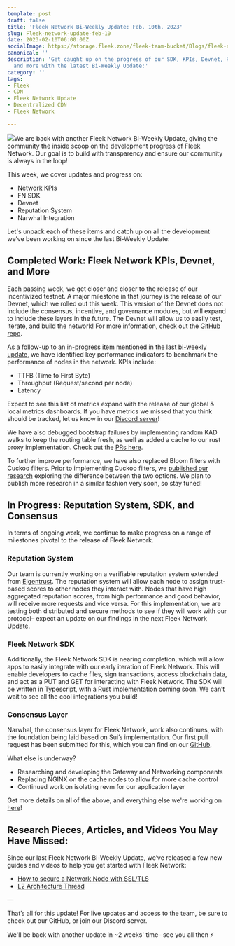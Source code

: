 ```yaml
---
template: post
draft: false
title: 'Fleek Network Bi-Weekly Update: Feb. 10th, 2023'
slug: Fleek-network-update-feb-10
date: 2023-02-10T06:00:00Z
socialImage: https://storage.fleek.zone/fleek-team-bucket/Blogs/fleek-network-update-feb-10.jpeg
canonical: ''
description: 'Get caught up on the progress of our SDK, KPIs, Devnet, Reputation System,
  and more with the latest Bi-Weekly Update:'
category: ''
tags:
- Fleek
- CDN
- Fleek Network Update
- Decentralized CDN
- Fleek Network

---
```

![](https://storage.fleek.zone/fleek-team-bucket/Blogs/fleek-network-update-feb-10.jpeg)We are back with another Fleek Network Bi-Weekly Update, giving the community the inside scoop on the development progress of Fleek Network. Our goal is to build with transparency and ensure our community is always in the loop!

This week, we cover updates and progress on:

* Network KPIs
* FN SDK
* Devnet
* Reputation System
* Narwhal Integration

Let's unpack each of these items and catch up on all the development we’ve been working on since the last Bi-Weekly Update:

## Completed Work: Fleek Network KPIs, Devnet, and More

Each passing week, we get closer and closer to the release of our incentivized testnet. A major milestone in that journey is the release of our Devnet, which we rolled out this week. This version of the Devnet does not include the consensus, incentive, and governance modules, but will expand to include these layers in the future. The Devnet will allow us to easily test, iterate, and build the network! For more information, check out the [GitHub repo](https://github.com/fleek-network/ursa).

As a follow-up to an in-progress item mentioned in the [last bi-weekly update](https://blog.fleek.co/posts/Fleek-Network-Bi-Weekly-Update-Jan-27https://blog.fleek.co/posts/Fleek-Network-Bi-Weekly-Update-Jan-27), we have identified key performance indicators to benchmark the performance of nodes in the network. KPIs include:

* TTFB (Time to First Byte)
* Throughput (Request/second per node)
* Latency

Expect to see this list of metrics expand with the release of our global & local metrics dashboards. If you have metrics we missed that you think should be tracked, let us know in our [Discord server](https://discord.gg/fleekxyz)!

We have also debugged bootstrap failures by implementing random KAD walks to keep the routing table fresh, as well as added a cache to our rust proxy implementation. Check out the [PRs here](https://github.com/fleek-network/ursa).

To further improve performance, we have also replaced Bloom filters with Cuckoo filters. Prior to implementing Cuckoo filters, we [published our research](https://docs.fleek.network/blog/bloom-and-cuckoo-filters-for-cache-summarization) exploring the difference between the two options. We plan to publish more research in a similar fashion very soon, so stay tuned!

## In Progress: Reputation System, SDK, and Consensus

In terms of ongoing work, we continue to make progress on a range of milestones pivotal to the release of Fleek Network.

### Reputation System

Our team is currently working on a verifiable reputation system extended from [Eigentrust](http://ilpubs.stanford.edu/562/1/2002-56.pdf). The reputation system will allow each node to assign trust-based scores to other nodes they interact with. Nodes that have high aggregated reputation scores, from high performance and good behavior, will receive more requests and vice versa. For this implementation, we are testing both distributed and secure methods to see if they will work with our protocol– expect an update on our findings in the next Fleek Network Update.

### Fleek Network SDK

Additionally, the Fleek Network SDK is nearing completion, which will allow apps to easily integrate with our early iteration of Fleek Network. This will enable developers to cache files, sign transactions, access blockchain data, and act as a PUT and GET for interacting with Fleek Network. The SDK will be written in Typescript, with a Rust implementation coming soon. We can’t wait to see all the cool integrations you build!

### Consensus Layer

Narwhal, the consensus layer for Fleek Network, work also continues, with the foundation being laid based on Sui’s implementation. Our first pull request has been submitted for this, which you can find on our [GitHub](https://github.com/fleek-network/ursa).

What else is underway?

* Researching and developing the Gateway and Networking components
* Replacing NGINX on the cache nodes to allow for more cache control
* Continued work on isolating revm for our application layer

Get more details on all of the above, and everything else we're working on [here](https://github.com/fleek-network/ursa)!

## Research Pieces, Articles, and Videos You May Have Missed:

Since our last Fleek Network Bi-Weekly Update, we’ve released a few new guides and videos to help you get started with Fleek Network:

* [How to secure a Network Node with SSL/TLS]()
* [L2 Architecture Thread](https://twitter.com/fleek_net/status/1621655061095931907?s=20&t=bbcB8v3vGRnrrkFlrj_HTQ)

—

That’s all for this update! For live updates and access to the team, be sure to check out our GitHub, or join our Discord server.

We'll be back with another update in \~2 weeks' time– see you all then ⚡